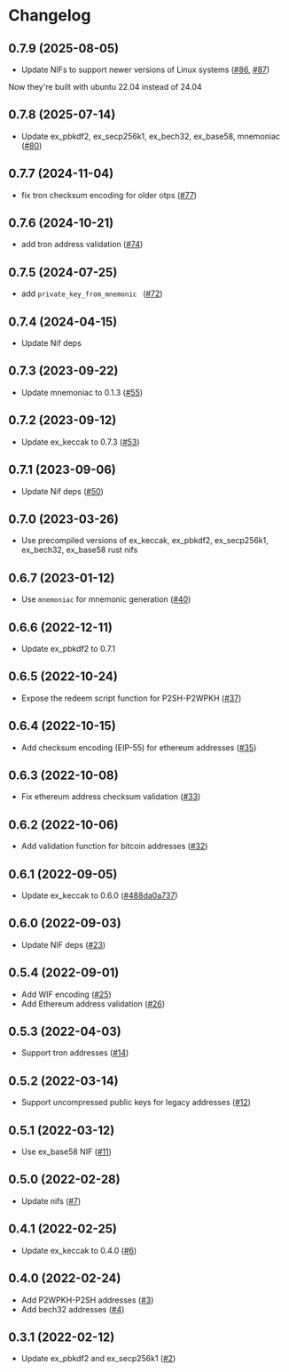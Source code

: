 # Changelog

## 0.7.9 (2025-08-05)

- Update NIFs to support newer versions of Linux systems ([#86](https://github.com/ayrat555/cryptopunk/pull/86), [#87](https://github.com/ayrat555/cryptopunk/pull/87))

Now they're built with ubuntu 22.04 instead of 24.04

## 0.7.8 (2025-07-14)

- Update ex_pbkdf2, ex_secp256k1, ex_bech32, ex_base58, mnemoniac ([#80](https://github.com/ayrat555/cryptopunk/pull/80))

## 0.7.7 (2024-11-04)

- fix tron checksum encoding for older otps ([#77](https://github.com/ayrat555/cryptopunk/pull/77))

## 0.7.6 (2024-10-21)

- add tron address validation ([#74](https://github.com/ayrat555/cryptopunk/pull/74))

## 0.7.5 (2024-07-25)

- add `private_key_from_mnemonic ` ([#72](https://github.com/ayrat555/cryptopunk/pull/72))

## 0.7.4 (2024-04-15)

- Update Nif deps

## 0.7.3 (2023-09-22)

- Update mnemoniac to 0.1.3 ([#55](https://github.com/ayrat555/cryptopunk/pull/55))

## 0.7.2 (2023-09-12)

- Update ex_keccak to 0.7.3 ([#53](https://github.com/ayrat555/cryptopunk/pull/53))

## 0.7.1 (2023-09-06)

- Update Nif deps ([#50](https://github.com/ayrat555/cryptopunk/pull/50))

## 0.7.0 (2023-03-26)

- Use precompiled versions of ex_keccak, ex_pbkdf2, ex_secp256k1, ex_bech32, ex_base58 rust nifs

## 0.6.7 (2023-01-12)

- Use `mnemoniac` for mnemonic generation ([#40](https://github.com/ayrat555/cryptopunk/pull/40))

## 0.6.6 (2022-12-11)

- Update ex_pbkdf2 to 0.7.1

## 0.6.5 (2022-10-24)

- Expose the redeem script function for P2SH-P2WPKH ([#37](https://github.com/ayrat555/cryptopunk/pull/37))

## 0.6.4 (2022-10-15)

- Add checksum encoding (EIP-55) for ethereum addresses ([#35](https://github.com/ayrat555/cryptopunk/pull/35))

## 0.6.3 (2022-10-08)

- Fix ethereum address checksum validation ([#33](https://github.com/ayrat555/cryptopunk/pull/33))

## 0.6.2 (2022-10-06)

- Add validation function for bitcoin addresses ([#32](https://github.com/ayrat555/cryptopunk/pull/32))

## 0.6.1 (2022-09-05)

- Update ex_keccak to 0.6.0 ([#488da0a737](https://github.com/ayrat555/cryptopunk/commit/488da0a73758fb9ed5f4412716c96ddad93c3c9a))

## 0.6.0 (2022-09-03)

- Update NIF deps ([#23](https://github.com/ayrat555/cryptopunk/pull/23))

## 0.5.4 (2022-09-01)

- Add WIF encoding ([#25](https://github.com/ayrat555/cryptopunk/pull/25))
- Add Ethereum address validation ([#26](https://github.com/ayrat555/cryptopunk/pull/26))

## 0.5.3 (2022-04-03)

- Support tron addresses ([#14](https://github.com/ayrat555/cryptopunk/pull/14))

## 0.5.2 (2022-03-14)

- Support uncompressed public keys for legacy addresses ([#12](https://github.com/ayrat555/cryptopunk/pull/12))

## 0.5.1 (2022-03-12)

- Use ex_base58 NIF ([#11](https://github.com/ayrat555/cryptopunk/pull/11))

## 0.5.0 (2022-02-28)

- Update nifs ([#7](https://github.com/ayrat555/cryptopunk/pull/7))

## 0.4.1 (2022-02-25)

- Update ex_keccak to 0.4.0 ([#6](https://github.com/ayrat555/cryptopunk/pull/6))

## 0.4.0 (2022-02-24)

- Add P2WPKH-P2SH addresses ([#3](https://github.com/ayrat555/cryptopunk/pull/3))
- Add bech32 addresses ([#4](https://github.com/ayrat555/cryptopunk/pull/4))

## 0.3.1 (2022-02-12)

- Update ex_pbkdf2 and ex_secp256k1 ([#2](https://github.com/ayrat555/cryptopunk/pull/2))
